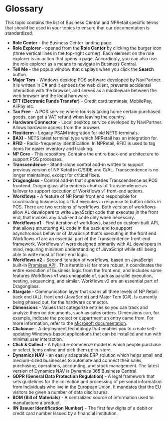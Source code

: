 # Glossary 

This topic contains the list of Business Central and NPRetail specific terms that should be used in your topics to ensure that our documentation is standardized.

- **Role Center** - the Business Center landing page.
- **Role Explorer** - opened from the **Role Center** by clicking the burger icon (three vertical lines in the top-right corner). Each element on the role explorer is an action that opens a page. Accordingly, you can also use the role explorer as a means to navigate in Business Central.
- **Tell Me** - the popup window that displays when you click the **Search** button.
- **Major Tom** - Windows desktop POS software developed by NaviPartner. It is written in C# and it embeds the web client, prevents accidental interaction with the browser, and serves as a middleware between the web browser and the local hardware.
- **EFT (Electronic Funds Transfer)** - Credit card terminals, MobilePay, AliPay etc.
- **Tax Free** - A POS service where tourists taking home certain purchased goods, can get a VAT refund when leaving the country.
- **Hardware Connector** - Local desktop service developed by NaviPartner. Allows hardware access from the browser.
- **Flexiiterm** - Legacy PSAM integration for old NETS terminals.
- **BAXI** - NETS latest terminal type which NPRetail has an integration for.
- **RFID** - Radio-frequency identification. In NPRetail, RFID is used to tag items for easier inventory and tracking.
- **NP Core** - This repository. Contains the entire back-end architecture to support POS processes.
- **Transcendence** - Stand-alone control add-in written to support previous version of NP Retail in C/SIDE and C/AL. Transcendence is no longer maintained, except for critical fixes.
- **Dragonglass** - Control add-in that supersedes Transcendence as POS frontend. Dragonglass also embeds chunks of Transcendence as failover to support execution of Workflows v1 front-end actions.
- **Workflows** - A feature of NP Retail front end responsible for coordinating business logic that executes in response to button clicks in POS. There are two versions of workflows. Both version of workflows allow AL developers to write JavaScript code that executes in the front end, that invokes any back-end code only when necessary.
- **Workflows v1** - First iteration of workflows, based on custom-built API, that allows structuring AL code in the back end to support asynchronous behavior of JavaScript that's executing in the front end. Workflows v1 are an essential part of the Transcendence front-end framework. Workflows v1 were designed primarily with AL developers in mind, requiring minimum understanding of JavaScript while still being able to write most of front-end logic.
- **Workflows v2** - Second iteration of workflows, based on JavaScript built-in [Promises API](https://developer.mozilla.org/en-US/docs/Web/JavaScript/Reference/Global_Objects/Promise) . This iteration is far more robust, it coordinates the entire execution of business logic from the front end, and includes some features Workflows v1 was uncapable of, such as parallel execution, nesting, sequencing, and similar. Workflows v2 are an essential part of Dragonglass.
- **Stargate** - Communication layer that spans all three levels of NP Retail: back end (AL), front end (JavaScript) and Major Tom (C#). Is currently being phased out, for the hardware connector.
- **Dimensions** - Values that categorize entries so you can track and analyze them on documents, such as sales orders. Dimensions can, for example, indicate the project or department an entry came from. For more information, refer to the [Microsoft documentation](https://docs.microsoft.com/en-us/dynamics365/business-central/finance-dimensions).
- **Clickonce** - A deployment technology that enables you to create self-updating Windows-based applications that can be installed and run with minimal user interaction.
- **Click & Collect** - A hybrid e-commerce model in which people purchase or select items online and pick them up in-store.
- **Dynamics NAV** - an easily adaptable ERP solution which helps small and medium-sized businesses to automate and connect their sales, purchasing, operations, accounting, and stock management. The latest version of Dynamics NAV is Dynamics 365 Business Central.
- **GDPR (General Data Protection Regulation)** - A legal framework that sets guidelines for the collection and processing of personal information from individuals who live in the European Union. It mandates that the EU visitors be given a number of data disclosures.
- **BOM (Bill of Materials)** - A centralized source of information used to manufacture a product.
- **IIN (Issuer Identification Number)** - The first few digits of a debit or credit card number issued by a financial institution. 